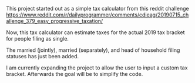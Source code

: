 This project started out as a simple tax calculator from this reddit challenge
https://www.reddit.com/r/dailyprogrammer/comments/cdieag/20190715_challenge_379_easy_progressive_taxation/

Now, this tax calculator can estimate taxes for the actual 2019 tax bracket for people filing as single.

The married (jointly), married (separately), and head of household filing statuses has just been added.

I am currently expanding the project to allow the user to input a custom tax bracket. Afterwards the goal will be to simplify the code.
